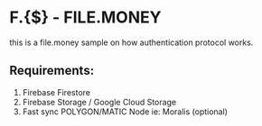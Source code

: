 # F.{$} - FILE.MONEY
this is a file.money sample on how authentication protocol works.

## Requirements:
1. Firebase Firestore
2. Firebase Storage / Google Cloud Storage
3. Fast sync POLYGON/MATIC Node ie: Moralis (optional)



